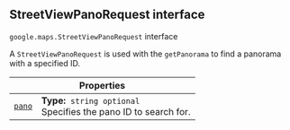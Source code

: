 
<devsite-heading text=" StreetViewPanoRequest interface" for="StreetViewPanoRequest" level="h2" link="" toc="" back-to-top=""><h2 id="StreetViewPanoRequest" is-upgraded="">StreetViewPanoRequest interface</h2></devsite-heading>
<p>
<code translate="no" dir="ltr"><span itemprop="path">google.maps</span>.<span itemprop="name">StreetViewPanoRequest</span></code>
interface
</p>
<p>A <code translate="no" dir="ltr">StreetViewPanoRequest</code> is used with the <code translate="no" dir="ltr">getPanorama</code> to find a panorama with a specified ID.</p>
<div class="devsite-table-wrapper"><table class="properties responsive" summary="interface StreetViewPanoRequest - Properties">
<thead>
<tr><th colspan="2">Properties</th>
</tr></thead>
<tbody>
<tr id="StreetViewPanoRequest.pano">
<td itemprop="property"><code translate="no" dir="ltr"><a class="secret-link" href="#StreetViewPanoRequest.pano"><span>pano</span></a></code></td>
<td><div><strong>Type:</strong>&nbsp; <code translate="no" dir="ltr">string <span class="optional-type-annotation">optional</span></code></div>
<div class="desc">Specifies the pano ID to search for.</div></td>
</tr>
</tbody>
</table></div>
<script src="replace_links.js"></script>
